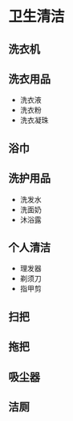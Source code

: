 # 卫生清洁

## 洗衣机

## 洗衣用品

* 洗衣液
* 洗衣粉
* 洗衣凝珠

## 浴巾

## 洗护用品

* 洗发水
* 洗面奶
* 沐浴露

## 个人清洁

* 理发器
* 剃须刀
* 指甲剪

## 扫把

## 拖把

## 吸尘器

## 洁厕